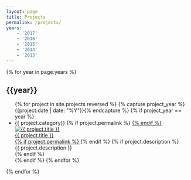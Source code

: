 ```yaml
---
layout: page
title: Projects
permalink: /projects/
years:
    - '2017'
    - '2016'
    - '2015'
    - '2014'
    - '2013'
---
```


{% for year in page.years %}

## {{year}}

<div class="work-list">
  <ul>
    {% for project in site.projects reversed %}
    {% capture project_year %}{{project.date | date: "%Y"}}{% endcapture %}
    {% if project_year == year %}
      <li>
          <span class="post-meta">{{ project.category}}</span>
          {% if project.permalink %}
          <a href="{{ project.url | prepend: site.baseurl }}" title="{{ project.title }}">
          {% endif %}
              <img src="{{ project.thumbnail }}" alt="{{ project.title }}"/>
              <div class="work-title">{{ project.title }}</div>
          {% if project.permalink %}
          </a>
          {% endif %}
          {% if project.description %}
          <div class="work-description">{{ project.description }}</div>
          {% endif %}
      </li>
    {% endif %}
    {% endfor %}
  </ul>
</div>

{% endfor %}
